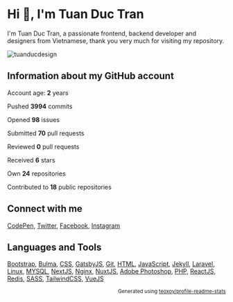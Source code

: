 # Hi 👋, I'm Tuan Duc Tran

I'm Tuan Duc Tran, a passionate frontend, backend developer and designers from Vietnamese, thank you very much for visiting my repository.

![tuanducdesign](https://komarev.com/ghpvc/?username=tuanducdesign&label=Profile%20views&color=0e75b6&style=flat)

## Information about my GitHub account

Account age: **2** years

Pushed **3994** commits

Opened **98** issues

Submitted **70** pull requests

Reviewed **0** pull requests

Received **6** stars

Own **24** repositories

Contributed to **18** public repositories

## Connect with me

[CodePen](https://codepen.io/tuanducdesign), [Twitter](https://twitter.com/tuanducdesigner), [Facebook](https://fb.com/tuanduc.support), [Instagram](https://instagram.com/mi.profile.56)

## Languages and Tools

[Bootstrap](https://getbootstrap.com), [Bulma](https://bulma.io/), [CSS](https://www.w3schools.com/css/), [GatsbyJS](https://www.gatsbyjs.com/), [Git](https://git-scm.com/), [HTML](https://www.w3.org/html/), [JavaScript](https://developer.mozilla.org/en-US/docs/Web/JavaScript), [Jekyll](https://jekyllrb.com/), [Laravel](https://laravel.com/), [Linux](https://www.linux.org/), [MYSQL](https://www.mysql.com/), [NextJS](https://nextjs.org/), [Nginx](https://www.nginx.com), [NuxtJS](https://nuxtjs.org/), [Adobe Photoshop](https://www.photoshop.com/en), [PHP](https://www.php.net), [ReactJS](https://reactjs.org/), [Redis](https://redis.io), [SASS](https://sass-lang.com), [TailwindCSS](https://tailwindcss.com/), [VueJS](https://vuejs.org/)

<p align="right"><sub>Generated using <a href="https://github.com/marketplace/actions/profile-readme-stats">teoxoy/profile-readme-stats</a></sub></p>
